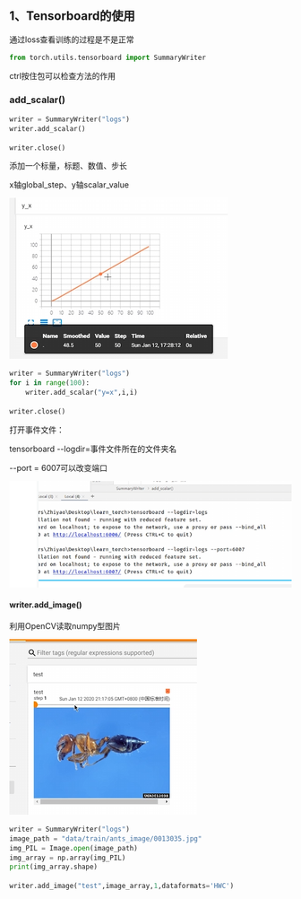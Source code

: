 ## 1、Tensorboard的使用

通过loss查看训练的过程是不是正常

```python
from torch.utils.tensorboard import SummaryWriter
```

ctrl按住包可以检查方法的作用

### add_scalar()

```python
writer = SummaryWriter("logs")
writer.add_scalar()

writer.close()
```

添加一个标量，标题、数值、步长

x轴global_step、y轴scalar_value

![](https://github.com/WeiGuang1214/Study-Notes/blob/master/images/1727096815121.jpg)

```python
writer = SummaryWriter("logs")
for i in range(100):
	writer.add_scalar("y=x",i,i)

writer.close()
```

打开事件文件：

tensorboard --logdir=事件文件所在的文件夹名

--port = 6007可以改变端口

![](https://github.com/WeiGuang1214/Study-Notes/blob/master/images/1727097022351.jpg)



#### writer.add_image()

利用OpenCV读取numpy型图片

![](https://github.com/WeiGuang1214/Study-Notes/blob/master/images/1727098097209.jpg)

```python
writer = SummaryWriter("logs")
image_path = "data/train/ants_image/0013035.jpg"
img_PIL = Image.open(image_path)
img_array = np.array(img_PIL)
print(img_array.shape)

writer.add_image("test",image_array,1,dataformats='HWC')
```

